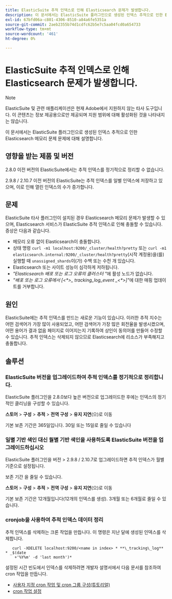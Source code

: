 ```yaml
---
title: ElasticSuite 추적 인덱스로 인해 Elasticsearch 문제가 발생합니다.
description: 이 문서에서는 ElasticSuite 플러그인으로 생성된 인덱스 추적으로 인한 Elasticsearch 메모리 문제 문제에 대해 설명합니다.
exl-id: 67bfd06a-c801-4306-8510-a84a6fe5351a
source-git-commit: 2aeb2355b74d1cdfc62b5e7c5aa04fcd0a654733
workflow-type: tm+mt
source-wordcount: '461'
ht-degree: 0%

---
```


# ElasticSuite 추적 인덱스로 인해 Elasticsearch 문제가 발생합니다.

>[!NOTE]
>
>ElasticSuite 및 관련 애플리케이션은 현재 Adobe에서 지원하지 않는 타사 도구입니다. 이 콘텐츠는 정보 제공용으로만 제공되며 지원 범위에 대해 활성화된 것을 나타내지는 않습니다.

이 문서에서는 ElasticSuite 플러그인으로 생성된 인덱스 추적으로 인한 Elasticsearch 메모리 문제 문제에 대해 설명합니다.

## 영향을 받는 제품 및 버전

2.8.0 이전 버전의 ElasticSuite에서는 추적 인덱스를 정기적으로 정리할 수 없습니다.

2.9.8 / 2.10.7 이전 버전의 ElasticSuite는 추적 인덱스를 일별 인덱스에 저장하고 있으며, 이로 인해 열린 인덱스의 수가 증가합니다.

## 문제

ElasticSuite 타사 플러그인이 설치된 경우 Elasticsearch 메모리 문제가 발생할 수 있으며, Elasticsearch 서비스가 ElasticSuite 추적 인덱스로 인해 충돌할 수 있습니다. 증상은 다음과 같습니다.

* 메모리 오류 없이 Elasticsearch이 충돌합니다.
* 상태 명령 `curl -m1 localhost:9200/_cluster/health?pretty` 또는 `curl -m1 elasticsearch.internal:9200/_cluster/health?pretty`(시작 계정용)을(를) 실행할 때 `unassigned_shards`이(가) 수백 또는 수천 개 있습니다.
* Elasticsearch 또는 사이트 성능이 심각하게 저하됩니다.
* *&quot;Elasticsearch 배포 또는 로그 오류의 클러스터 &quot;*&#x200B;에 활성 노드가 없습니다.
* *&quot;배포 또는 로그 오류에서 [&lt;\*>_ tracking_log_event _&lt;\*>]&quot;*&#x200B;에 대한 매핑 업데이트를 거부합니다.

## 원인

ElasticSuite에는 추적 인덱스를 만드는 새로운 기능이 있습니다. 이러한 추적 지수는 어떤 검색어가 가장 많이 사용되었고, 어떤 검색어가 가장 많은 회전율을 발생시켰으며, 어떤 용어가 결과 없음 페이지로 이어지는지 기록하여 상인이 동의어를 만들어 수정할 수 있습니다. 추적 인덱스는 삭제되지 않으므로 Elasticsearch에 리소스가 부족해지고 충돌합니다.

## 솔루션

### ElasticSuite 버전을 업그레이드하여 추적 인덱스를 정기적으로 정리합니다.

ElasticSuite 플러그인을 2.8.0보다 높은 버전으로 업그레이드한 후에는 인덱스의 정기적인 클리닝을 구성할 수 있습니다.

**스토어** > **구성** > **추적** > **전역 구성** > **유지 지연**(으)로 이동

기본 보존 기간은 365일입니다. 30일 또는 15일로 줄일 수 있습니다

### 일별 기반 색인 대신 월별 기반 색인을 사용하도록 ElasticSuite 버전을 업그레이드하십시오

ElasticSuite 플러그인을 버전 > 2.9.8 / 2.10.7로 업그레이드하면 추적 인덱스가 월별 기준으로 설정됩니다.

보존 기간 을 줄일 수 있습니다.

**스토어** > **구성** > **추적** > **전역 구성** > **유지 지연**(으)로 이동

기본 보존 기간은 12개월입니다(12개의 인덱스를 생성). 3개월 또는 6개월로 줄일 수 있습니다.

### cronjob을 사용하여 추적 인덱스 데이터 정리

추적 인덱스를 삭제하는 크론 작업을 만듭니다. 이 명령은 지난 달에 생성된 인덱스를 삭제합니다.

```
   curl -XDELETE localhost:9200/<name in index> * **\_tracking\_log** * _$(date
    +'%Y%m' -d 'last month')*
```

설정된 시간 빈도에서 인덱스를 삭제하려면 개발자 설명서에서 다음 문서를 참조하여 cron 작업을 만듭니다.

* [사용자 지정 cron 작업 및 cron 그룹 구성(튜토리얼)](https://experienceleague.adobe.com/en/docs/commerce-operations/configuration-guide/crons/custom-cron-tutorial)
* [cron 작업 설정](https://experienceleague.adobe.com/en/docs/commerce-cloud-service/user-guide/configure/app/properties/crons-property)
